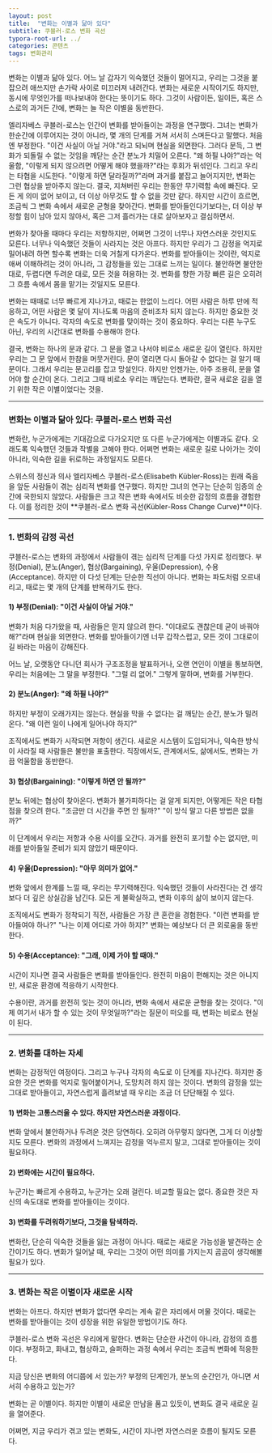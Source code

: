 ```yaml
---
layout: post
title:  "변화는 이별과 닮아 있다"
subtitle: 쿠블러-로스 변화 곡선
typora-root-url: ../
categories: 콘텐츠
tags: 변화관리
---
```




변화는 이별과 닮아 있다. 어느 날 갑자기 익숙했던 것들이 멀어지고, 우리는 그것을 붙잡으려 애쓰지만 손가락 사이로 미끄러져 내려간다. 변화는 새로운 시작이기도 하지만, 동시에 무엇인가를 떠나보내야 한다는 뜻이기도 하다. 그것이 사람이든, 일이든, 혹은 스스로의 과거든 간에, 변화는 늘 작은 이별을 동반한다.

엘리자베스 쿠블러-로스는 인간이 변화를 받아들이는 과정을 연구했다. 그녀는 변화가 한순간에 이루어지는 것이 아니라, 몇 개의 단계를 거쳐 서서히 스며든다고 말했다. 처음엔 부정한다. "이건 사실이 아닐 거야."라고 되뇌며 현실을 외면한다. 그러다 문득, 그 변화가 되돌릴 수 없는 것임을 깨닫는 순간 분노가 치밀어 오른다. "왜 하필 나야?"라는 억울함, "이렇게 되지 않으려면 어떻게 해야 했을까?"라는 후회가 뒤섞인다. 그리고 우리는 타협을 시도한다. "이렇게 하면 달라질까?"라며 과거를 붙잡고 늘어지지만, 변화는 그런 협상을 받아주지 않는다. 결국, 지쳐버린 우리는 한동안 무기력함 속에 빠진다. 모든 게 의미 없어 보이고, 더 이상 아무것도 할 수 없을 것만 같다. 하지만 시간이 흐르면, 조금씩 그 변화 속에서 새로운 균형을 찾아간다. 변화를 받아들인다기보다는, 더 이상 부정할 힘이 남아 있지 않아서, 혹은 그저 흘러가는 대로 살아보자고 결심하면서.

변화가 찾아올 때마다 우리는 저항하지만, 어쩌면 그것이 너무나 자연스러운 것인지도 모른다. 너무나 익숙했던 것들이 사라지는 것은 아프다. 하지만 우리가 그 감정을 억지로 밀어내려 하면 할수록 변화는 더욱 거칠게 다가온다. 변화를 받아들이는 것이란, 억지로 애써 이해하려는 것이 아니라, 그 감정들을 있는 그대로 느끼는 일이다. 불안하면 불안한 대로, 두렵다면 두려운 대로, 모든 것을 허용하는 것. 변화를 향한 가장 빠른 길은 오히려 그 흐름 속에서 몸을 맡기는 것일지도 모른다.

변화는 때때로 너무 빠르게 지나가고, 때로는 한없이 느리다. 어떤 사람은 하루 만에 적응하고, 어떤 사람은 몇 달이 지나도록 마음의 준비조차 되지 않는다. 하지만 중요한 것은 속도가 아니다. 각자의 속도로 변화를 맞이하는 것이 중요하다. 우리는 다른 누구도 아닌, 우리의 시간대로 변화를 수용해야 한다.

결국, 변화는 하나의 문과 같다. 그 문을 열고 나서야 비로소 새로운 길이 열린다. 하지만 우리는 그 문 앞에서 한참을 머뭇거린다. 문이 열리면 다시 돌아갈 수 없다는 걸 알기 때문이다. 그래서 우리는 문고리를 잡고 망설인다. 하지만 언젠가는, 아주 조용히, 문을 열어야 할 순간이 온다. 그리고 그때 비로소 우리는 깨닫는다. 변화란, 결국 새로운 길을 열기 위한 작은 이별이었다는 것을.



---



### 변화는 이별과 닮아 있다: 쿠블러-로스 변화 곡선

변화란, 누군가에게는 기대감으로 다가오지만 또 다른 누군가에게는 이별과도 같다. 오래도록 익숙했던 것들과 작별을 고해야 한다. 어쩌면 변화는 새로운 길로 나아가는 것이 아니라, 익숙한 길을 뒤로하는 과정일지도 모른다.

스위스의 정신과 의사 엘리자베스 쿠블러-로스(Elisabeth Kübler-Ross)는 원래 죽음을 앞둔 사람들이 겪는 심리적 변화를 연구했다. 하지만 그녀의 연구는 단순히 임종의 순간에 국한되지 않았다. 사람들은 크고 작은 변화 속에서도 비슷한 감정의 흐름을 경험한다. 이를 정리한 것이 **쿠블러-로스 변화 곡선(Kübler-Ross Change Curve)**이다.

------

### 1. 변화의 감정 곡선

쿠블러-로스는 변화의 과정에서 사람들이 겪는 심리적 단계를 다섯 가지로 정리했다. 부정(Denial), 분노(Anger), 협상(Bargaining), 우울(Depression), 수용(Acceptance). 하지만 이 다섯 단계는 단순한 직선이 아니다. 변화는 파도처럼 오르내리고, 때로는 몇 개의 단계를 반복하기도 한다.

#### 1) 부정(Denial): "이건 사실이 아닐 거야."

변화가 처음 다가왔을 때, 사람들은 믿지 않으려 한다. "이대로도 괜찮은데 굳이 바꿔야 해?"라며 현실을 외면한다. 변화를 받아들이기엔 너무 갑작스럽고, 모든 것이 그대로이길 바라는 마음이 강해진다.

어느 날, 오랫동안 다니던 회사가 구조조정을 발표하거나, 오랜 연인이 이별을 통보하면, 우리는 처음에는 그 말을 부정한다. "그럴 리 없어." 그렇게 말하며, 변화를 거부한다.

#### 2) 분노(Anger): "왜 하필 나야?"

하지만 부정이 오래가지는 않는다. 현실을 막을 수 없다는 걸 깨닫는 순간, 분노가 밀려온다. "왜 이런 일이 나에게 일어나야 하지?"

조직에서도 변화가 시작되면 저항이 생긴다. 새로운 시스템이 도입되거나, 익숙한 방식이 사라질 때 사람들은 불만을 표출한다. 직장에서도, 관계에서도, 삶에서도, 변화는 가끔 억울함을 동반한다.

#### 3) 협상(Bargaining): "이렇게 하면 안 될까?"

분노 뒤에는 협상이 찾아온다. 변화가 불가피하다는 걸 알게 되지만, 어떻게든 작은 타협점을 찾으려 한다. "조금만 더 시간을 주면 안 될까?" "이 방식 말고 다른 방법은 없을까?"

이 단계에서 우리는 저항과 수용 사이를 오간다. 과거를 완전히 포기할 수는 없지만, 미래를 받아들일 준비가 되지 않았기 때문이다.

#### 4) 우울(Depression): "아무 의미가 없어."

변화 앞에서 한계를 느낄 때, 우리는 무기력해진다. 익숙했던 것들이 사라진다는 건 생각보다 더 깊은 상실감을 남긴다. 모든 게 불확실하고, 변화 이후의 삶이 보이지 않는다.

조직에서도 변화가 정착되기 직전, 사람들은 가장 큰 혼란을 경험한다. "이런 변화를 받아들여야 하나?" "나는 이제 어디로 가야 하지?" 변화는 예상보다 더 큰 외로움을 동반한다.

#### 5) 수용(Acceptance): "그래, 이제 가야 할 때야."

시간이 지나면 결국 사람들은 변화를 받아들인다. 완전히 마음이 편해지는 것은 아니지만, 새로운 환경에 적응하기 시작한다.

수용이란, 과거를 완전히 잊는 것이 아니라, 변화 속에서 새로운 균형을 찾는 것이다. "이제 여기서 내가 할 수 있는 것이 무엇일까?"라는 질문이 떠오를 때, 변화는 비로소 현실이 된다.

------

### 2. 변화를 대하는 자세

변화는 감정적인 여정이다. 그리고 누구나 각자의 속도로 이 단계를 지나간다. 하지만 중요한 것은 변화를 억지로 밀어붙이거나, 도망치려 하지 않는 것이다. 변화의 감정을 있는 그대로 받아들이고, 자연스럽게 흘려보낼 때 우리는 조금 더 단단해질 수 있다.

#### 1) 변화는 고통스러울 수 있다. 하지만 자연스러운 과정이다.

변화 앞에서 불안하거나 두려운 것은 당연하다. 오히려 아무렇지 않다면, 그게 더 이상할지도 모른다. 변화의 과정에서 느껴지는 감정을 억누르지 말고, 그대로 받아들이는 것이 필요하다.

#### 2) 변화에는 시간이 필요하다.

누군가는 빠르게 수용하고, 누군가는 오래 걸린다. 비교할 필요는 없다. 중요한 것은 자신의 속도대로 변화를 받아들이는 것이다.

#### 3) 변화를 두려워하기보다, 그것을 탐색하라.

변화란, 단순히 익숙한 것들을 잃는 과정이 아니다. 때로는 새로운 가능성을 발견하는 순간이기도 하다. 변화가 일어날 때, 우리는 그것이 어떤 의미를 가지는지 곰곰이 생각해볼 필요가 있다.

------

### 3. 변화는 작은 이별이자 새로운 시작

변화는 아프다. 하지만 변화가 없다면 우리는 계속 같은 자리에서 머물 것이다. 때로는 변화를 받아들이는 것이 성장을 위한 유일한 방법이기도 하다.

쿠블러-로스 변화 곡선은 우리에게 말한다. 변화는 단순한 사건이 아니라, 감정의 흐름이다. 부정하고, 화내고, 협상하고, 슬퍼하는 과정 속에서 우리는 조금씩 변화에 적응한다.

지금 당신은 변화의 어디쯤에 서 있는가? 부정의 단계인가, 분노의 순간인가, 아니면 서서히 수용하고 있는가?

변화는 곧 이별이다. 하지만 이별이 새로운 만남을 품고 있듯이, 변화도 결국 새로운 길을 열어준다.

어쩌면, 지금 우리가 겪고 있는 변화도, 시간이 지나면 자연스러운 흐름이 될지도 모른다.
